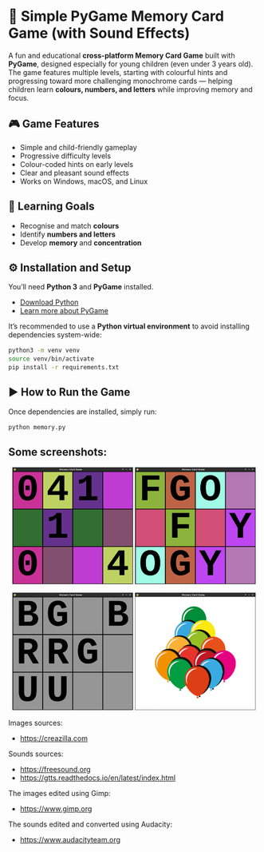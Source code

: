 # 🧩 Simple PyGame Memory Card Game (with Sound Effects)

A fun and educational **cross-platform Memory Card Game** built with **PyGame**, designed especially for young children (even under 3 years old).  
The game features multiple levels, starting with colourful hints and progressing toward more challenging monochrome cards — helping children learn **colours, numbers, and letters** while improving memory and focus.

## 🎮 Game Features

- Simple and child-friendly gameplay  
- Progressive difficulty levels  
- Colour-coded hints on early levels  
- Clear and pleasant sound effects  
- Works on Windows, macOS, and Linux

## 🧠 Learning Goals

- Recognise and match **colours**  
- Identify **numbers and letters**  
- Develop **memory** and **concentration**

## ⚙️ Installation and Setup

You’ll need **Python 3** and **PyGame** installed.

- [Download Python](https://www.python.org/downloads/)
- [Learn more about PyGame](https://www.pygame.org)

It’s recommended to use a **Python virtual environment** to avoid installing dependencies system-wide:

```bash
python3 -m venv venv
source venv/bin/activate
pip install -r requirements.txt
```

## ▶️ How to Run the Game

Once dependencies are installed, simply run:

```bash
python memory.py
```

## Some screenshots:

<p align="center">
  <img src="screenshots/01.png" alt="Memory game 1" width="48%">
  <img src="screenshots/04.png" alt="Memory game 2" width="48%">
</p>

<p align="center">
  <img src="screenshots/05.png" alt="Memory game 3" width="48%">
  <img src="screenshots/06.png" alt="Memory game 4" width="48%">
</p>

Images sources: 
* https://creazilla.com

Sounds sources:
* https://freesound.org
* https://gtts.readthedocs.io/en/latest/index.html

The images edited using Gimp:
* https://www.gimp.org

The sounds edited and converted using Audacity:
* https://www.audacityteam.org

